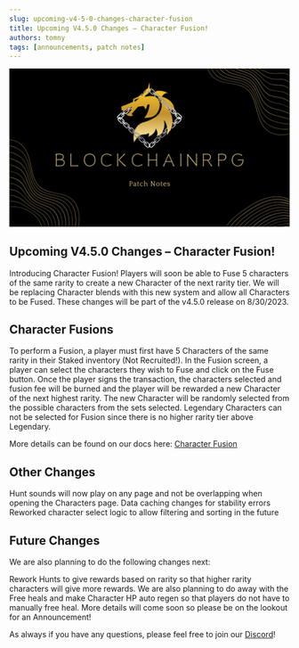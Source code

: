 ```yaml
---
slug: upcoming-v4-5-0-changes-character-fusion
title: Upcoming V4.5.0 Changes – Character Fusion!
authors: tomny
tags: [announcements, patch notes]
---
```


![Banner](./img/patch-notes.png)

## Upcoming V4.5.0 Changes – Character Fusion!

Introducing Character Fusion! Players will soon be able to Fuse 5 characters of the same rarity to create a new Character of the next rarity tier. We will be replacing Character blends with this new system and allow all Characters to be Fused. These changes will be part of the v4.5.0 release on 8/30/2023.

## Character Fusions

To perform a Fusion, a player must first have 5 Characters of the same rarity in their Staked inventory (Not Recruited!). In the Fusion screen, a player can select the characters they wish to Fuse and click on the Fuse button. Once the player signs the transaction, the characters selected and fusion fee will be burned and the player will be rewarded a new Character of the next highest rarity. The new Character will be randomly selected from the possible characters from the sets selected. Legendary Characters can not be selected for Fusion since there is no higher rarity tier above Legendary.

More details can be found on our docs here: [Character Fusion](/docs/game-mechanics/characters/fusion)

## Other Changes

Hunt sounds will now play on any page and not be overlapping when opening the Characters page.
Data caching changes for stability errors
Reworked character select logic to allow filtering and sorting in the future

## Future Changes

We are also planning to do the following changes next:

Rework Hunts to give rewards based on rarity so that higher rarity characters will give more rewards.
We are also planning to do away with the Free heals and make Character HP auto regen so that players do not have to manually free heal.
More details will come soon so please be on the lookout for an Announcement!

As always if you have any questions, please feel free to join our [Discord](https://discord.blockchainrpg.io/)!

